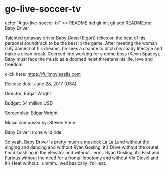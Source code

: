 # go-live-soccer-tv
echo "# go-live-soccer-tv" >> README.md
git init
git add README.md
Baby Driver

Talented getaway driver Baby (Ansel Elgort) relies on the beat of his personal soundtrack to be the best in the game. After meeting the woman (Lily James) of his dreams, he sees a chance to ditch his shady lifestyle and make a clean break. Coerced into working for a crime boss (Kevin Spacey), Baby must face the music as a doomed heist threatens his life, love and freedom.

click here: https://fullmoviesells.com

Release date: June 28, 2017 (USA)

Director: Edgar Wright

Budget: 34 million USD

Screenplay: Edgar Wright

Music composed by: Steven Price

Baby Driver is one wild ride

So yeah, Baby Driver is pretty much a musical; La La Land without the singing and dancing and without Ryan Gosling, it’s Drive without the brutal head-bashing in the elevator and without.. erm.. Ryan Gosling, it’s Fast and Furious without the need for a frontal lobotomy and without Vin Diesel and it’s Heat without.. ummm.. well basically it’s Heat.
